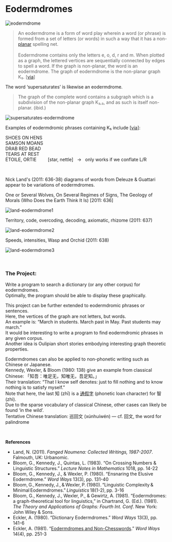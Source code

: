 # Eodermdromes

![eodermdrome](https://github.com/gjoncas/Artificial-Philosophy/blob/master/eodermdrome/eodermdrome.jpg)

<blockquote>
An eodermdrome is a form of word play wherein a word (or phrase) is formed from a set of letters (or words) in such a way that it has a non-<a href="https://en.wikipedia.org/wiki/Planar_graph">planar</a> spelling net.
<br>&nbsp;
<br>Eodermdrome contains only the letters e, o, d, r and m. When plotted as a graph, the lettered vertices are sequentially connected by edges to spell a word. If the graph is non-planar, the word is an eodermdrome. The graph of eodermdrome is the non-planar graph K₅. [<a href="https://en.wikipedia.org/wiki/Eodermdrome">via</a>]
</blockquote>

The word ‘supersaturates’ is likewise an eodermdrome.

<blockquote>
The graph of the complete word contains a subgraph which is a subdivision of the non-planar graph K₃,₃, and as such is itself non-planar. (ibid.)
</blockquote>

![supersaturates-eodermdrome](https://github.com/gjoncas/Artificial-Philosophy/blob/master/eodermdrome/supersaturates-eodermdrome.jpg)

Examples of eodermdromic phrases containing K₅ include [<a href="http://wordaligned.org/articles/oulipo-eodermdrome">via</a>]:

SHOES ON HENS
<br>SAMSON MOANS
<br>DRAB RED BEAD
<br>TEARS AT REST
<br>ÉTOILE, ORTIE &nbsp; &nbsp; &nbsp; &nbsp; [star, nettle] &nbsp; → &nbsp; only works if we conflate L/R

&nbsp;

Nick Land's (2011: 636-38) diagrams of words from Deleuze & Guattari appear to be variations of eodermdromes.

One or Several Wolves, On Several Regimes of Signs, The Geology of Morals (Who Does the Earth Think It Is) [2011: 636]

![land-eodermdrome1](https://github.com/gjoncas/Artificial-Philosophy/blob/master/eodermdrome/land-eodermdrome1.png)

Territory, code, overcoding, decoding, axiomatic, rhizome (2011: 637)

![land-eodermdrome2](https://github.com/gjoncas/Artificial-Philosophy/blob/master/eodermdrome/land-eodermdrome2.png)

Speeds, intensities, Wasp and Orchid (2011: 638)

![land-eodermdrome3](https://github.com/gjoncas/Artificial-Philosophy/blob/master/eodermdrome/land-eodermdrome3.png)

&nbsp;

### The Project:

Write a program to search a dictionary (or any other corpus) for eodermdromes.
<br>Optimally, the program should be able to display these graphically.

This project can be further extended to eodermdromic phrases or sentences. 
<br>Here, the vertices of the graph are not letters, but words.
<br>An example is: “March in students. March past in May. Past students may march.”
<br>It would be interesting to write a program to find eodermdromic phrases in any given corpus.
<br>Another idea is Oulipian short stories embodying interesting graph theoretic properties.

Eodermdromes can also be applied to non-phonetic writing such as Chinese or Japanese.
<br>Kennedy, Wexler, & Bloom (1980: 138) give an example from classical Chinese: 「知吾：唯足无，知唯无，吾足知。」
<br>Their translation: “That I know self denotes: just to fill nothing and to know nothing is to satisfy myself.”
<br>Note that here, the last 知 (zhī) is a <a href="http://ce.linedict.com/#/cnen/entry/34d96795a7384618acb90144b43d025e">通假字</a> (phonetic loan character) for 智 (zhì).
<br>Due to the sparse vocabulary of classical Chinese, other cases can likely be found ‘in the wild’.
<br>Tentative Chinese translation: 巡回文 (xúnhuíwén) — cf. 回文, the word for palindrome

&nbsp;

<b>References</b>
<ul>
<li>Land, N. (2011). <i>Fanged Noumena: Collected Writings, 1987-2007</i>. Falmouth, UK: Urbanomic.</li>
<li>Bloom, G., Kennedy, J., Quintas, L. (1983). “On Crossing Numbers & Linguistic Structures.” <i>Lecture Notes in Mathematics</i> 1018, pp. 14-22</li>
<li>Bloom, G., Kennedy, J., & Wexler, P. (1980). “Ensnaring the Elusive Eodermdrome.” <i>Word Ways</i> 13(3), pp. 131-40</li>
<li>Bloom,&thinsp;G.,&thinsp;Kennedy,&thinsp;J.,&thinsp;&&thinsp;Wexler,&thinsp;P.&thinsp;(1980).&thinsp;“Linguistic Complexity&thinsp;&&thinsp;Minimal&thinsp;Eodermdromes."&thinsp;<i>Linguistics</i>&thinsp;18(1-2),&thinsp;pp. 3-16</li>
<li>Bloom, G., Kennedy, J., Wexler, P., & Gewirtz, A. (1981). “Eodermdromes: a graph-theoretical tool for linguistics,” in Chartrand, G. (Ed.). (1981). <i>The Theory and Applications of Graphs: Fourth Int. Conf</i>. New York: John Wiley & Sons.</li>
<li>Eckler, A. (1980). “Dictionary Eodermdromes.” <i>Word Ways</i> 13(3), pp. 141-6</li>
<li>Eckler, A. (1981). “<a href="https://core.ac.uk/download/pdf/62419789.pdf">Eodermdromes and Non-Chesswords</a>.” <i>Word Ways</i> 14(4), pp. 251-3</li>
</ul>
